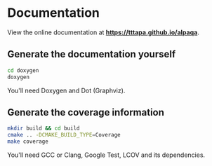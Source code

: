 # Documentation

View the online documentation at **https://tttapa.github.io/alpaqa**.

## Generate the documentation yourself

```sh
cd doxygen
doxygen
```

You'll need Doxygen and Dot (Graphviz).

## Generate the coverage information

```sh
mkdir build && cd build
cmake .. -DCMAKE_BUILD_TYPE=Coverage
make coverage
```

You'll need GCC or Clang, Google Test, LCOV and its dependencies.
